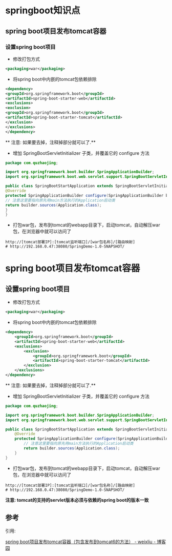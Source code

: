 # springboot知识点

## spring boot项目发布tomcat容器

### 设置spring boot项目

+ 修改打包方式

``` xml
<packaging>war</packaging>
```

+ 将spring boot中内嵌的tomcat包依赖排除

``` xml
<dependency>
<groupId>org.springframework.boot</groupId>
<artifactId>spring-boot-starter-web</artifactId>
<exclusions>
<exclusion>
<groupId>org.springframework.boot</groupId>
<artifactId>spring-boot-starter-tomcat</artifactId>
</exclusion>
</exclusions>
</dependency> 
```

** 注意: 如果要去掉，注释掉<exclusions>部分就可以了.**

+ 增加 SpringBootServletInitializer 子类，并覆盖它的 configure 方法

``` java
package com.quzhaojing;

import org.springframework.boot.builder.SpringApplicationBuilder;
import org.springframework.boot.web.servlet.support.SpringBootServletInitializer;

public class SpringBootStartApplication extends SpringBootServletInitializer {
@Override
protected SpringApplicationBuilder configure(SpringApplicationBuilder builder) {
// 注意这里要指向原先用main方法执行的Application启动类
return builder.sources(Application.class);
}
}
```

+ 打包war包，发布到tomcat的webapp目录下，启动tomcat，自动解压war包，在浏览器中就可以访问了

```text
http://[tomcat部署IP]:[tomcat监听端口]/[war包名称]/[路由映射]
# http://192.168.0.47:38080/SpringDemo-1.0-SNAPSHOT/
```

# spring boot项目发布tomcat容器

## 设置spring boot项目

+ 修改打包方式

``` xml
<packaging>war</packaging>
```

+ 将spring boot中内嵌的tomcat包依赖排除

``` xml
<dependency>
    <groupId>org.springframework.boot</groupId>
    <artifactId>spring-boot-starter-web</artifactId>
    <exclusions>
        <exclusion>
            <groupId>org.springframework.boot</groupId>
            <artifactId>spring-boot-starter-tomcat</artifactId>
        </exclusion>
    </exclusions>
</dependency> 
```

** 注意: 如果要去掉，注释掉<exclusions>部分就可以了.**

+ 增加 SpringBootServletInitializer 子类，并覆盖它的 configure 方法

``` java
package com.quzhaojing;

import org.springframework.boot.builder.SpringApplicationBuilder;
import org.springframework.boot.web.servlet.support.SpringBootServletInitializer;

public class SpringBootStartApplication extends SpringBootServletInitializer {
    @Override
    protected SpringApplicationBuilder configure(SpringApplicationBuilder builder) {
        // 注意这里要指向原先用main方法执行的Application启动类
        return builder.sources(Application.class);
    }
}
```

+ 打包war包，发布到tomcat的webapp目录下，启动tomcat，自动解压war包，在浏览器中就可以访问了

```text
http://[tomcat部署IP]:[tomcat监听端口]/[war包名称]/[路由映射]
# http://192.168.0.47:38080/SpringDemo-1.0-SNAPSHOT/
```

**注意: tomcat的支持的servlet版本必须与依赖的spring boot的版本一致**



## 参考

引用:

[spring boot项目发布tomcat容器（包含发布到tomcat6的方法） - weixliu - 博客园](https://www.cnblogs.com/weixliu/p/6432342.html)


